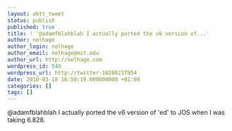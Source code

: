 ```yaml
---
layout: aktt_tweet
status: publish
published: true
title: ! '@adamfblahblah I actually ported the v6 version of...'
author: nelhage
author_login: nelhage
author_email: nelhage@mit.edu
author_url: http://nelhage.com
wordpress_id: 549
wordpress_url: http://twitter-10288237954
date: 2010-03-10 16:50:19.000000000 +01:00
categories: []
tags: []
---
```

@adamfblahblah I actually ported the v6 version of 'ed' to JOS when I was taking
6.828.
